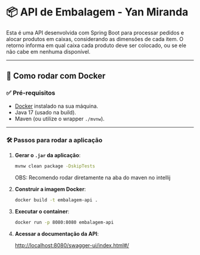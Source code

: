 # 📦 API de Embalagem - Yan Miranda

Esta é uma API desenvolvida com Spring Boot para processar pedidos e alocar produtos em caixas, considerando as dimensões de cada item. O retorno informa em qual caixa cada produto deve ser colocado, ou se ele não cabe em nenhuma disponível.

---

## 🚀 Como rodar com Docker

### ✅ Pré-requisitos

- [Docker](https://www.docker.com/get-started) instalado na sua máquina.
- Java 17 (usado na build).
- Maven (ou utilize o wrapper `./mvnw`).

---
### 🛠️ Passos para rodar a aplicação

1. **Gerar o `.jar` da aplicação**:
    
    ```bash
    mvnw clean package -DskipTests
    ```
    OBS: Recomendo rodar diretamente na aba do maven no intellij

2. **Construir a imagem Docker**:
    
    ```bash
    docker build -t embalagem-api .
    ```

3. **Executar o container**:
    
    ```bash
    docker run -p 8080:8080 embalagem-api
    ```

4. **Acessar a documentação da API**:

    [http://localhost:8080/swagger-ui/index.html#/](http://localhost:8080/swagger-ui/index.html#/)

